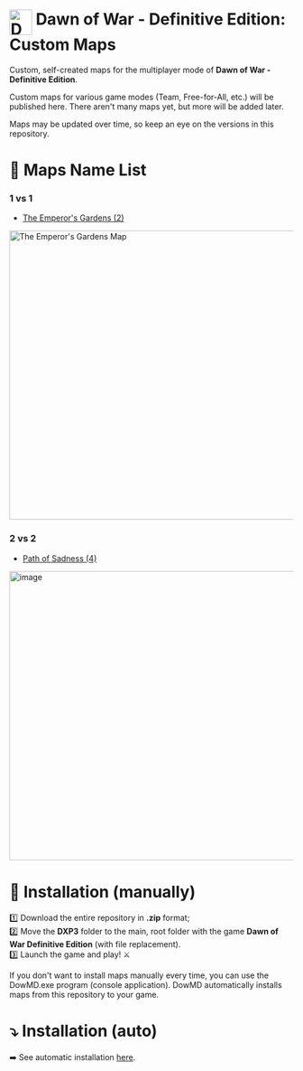 # <img align="top" width="40" height="45" alt="DowMD" src="https://github.com/user-attachments/assets/99ae2382-443f-43cf-a48b-62c8d7f16692" /> Dawn of War - Definitive Edition: Custom Maps
Custom, self-created maps for the multiplayer mode of **Dawn of War - Definitive Edition**.

Custom maps for various game modes (Team, Free-for-All, etc.) will be published here. There aren't many maps yet, but more will be added later.

Maps may be updated over time, so keep an eye on the versions in this repository.

# :page_facing_up: Maps Name List
### 1 vs 1

* [The Emperor's Gardens (2)](Maps%20List/The%20Emperor's%20Gardens%20(2).md)
<img width="512" height="512" alt="The Emperor's Gardens Map" src="https://github.com/user-attachments/assets/7433012f-81ea-4b3a-a296-fd612e71b3a3" />

### 2 vs 2

* [Path of Sadness (4)](Maps%20List/Path%20of%20Sadness%20(4).md)
<img width="512" height="512" alt="image" src="https://github.com/user-attachments/assets/c864e48d-b2c6-4930-a8b3-1862534f8479" />


# :ledger: Installation (manually)
:one: Download the entire repository in **.zip** format;<br>
:two: Move the **DXP3** folder to the main, root folder with the game **Dawn of War Definitive Edition** (with file replacement).<br>
:three: Launch the game and play! :crossed_swords: <br>

If you don't want to install maps manually every time, you can use the DowMD.exe program (console application). DowMD automatically installs maps from this repository to your game.
# :arrow_heading_down: Installation (auto)
:arrow_right: See automatic installation [here](https://github.com/Famous-Fox/dowmd-downoader).
